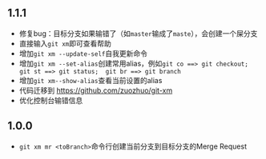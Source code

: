 ## 1.1.1

- 修复bug：目标分支如果输错了（如`master`输成了`maste`），会创建一个屎分支
- 直接输入`git xm`即可查看帮助
- 增加`git xm --update-self`自我更新命令
- 增加`git xm --set-alias`创建常用alias，例如`git co ==> git checkout;  git st ==> git status;  git br ==> git branch`
- 增加`git xm--show-alias`查看当前设置的alias
- 代码迁移到 https://github.com/zuozhuo/git-xm
- 优化控制台输错信息


## 1.0.0

- `git xm mr <toBranch>`命令行创建当前分支到目标分支的Merge Request 